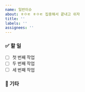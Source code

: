 ```yaml
---
name: 일반이슈
about: ㅎㅇㅌ ㅎㅇㅌ 집중해서 끝내고 쉬자
title: ''
labels: ''
assignees: ''
---
```


### ✅ 할 일
- [ ] 첫 번째 작업
- [ ] 두 번째 작업
- [ ] 세 번째 작업

### 🎸 기타

